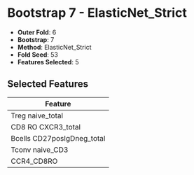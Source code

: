 # Bootstrap 7 - ElasticNet_Strict

- **Outer Fold**: 6
- **Bootstrap**: 7
- **Method**: ElasticNet_Strict
- **Fold Seed**: 53
- **Features Selected**: 5

## Selected Features

| Feature |
|---------|
| Treg naive_total |
| CD8 RO CXCR3_total |
| Bcells CD27posIgDneg_total |
| Tconv naive_CD3 |
| CCR4_CD8RO |
